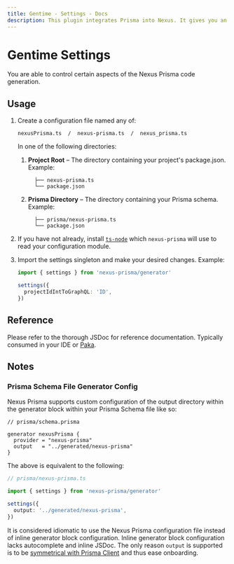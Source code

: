 ```yaml
---
title: Gentime - Settings - Docs
description: This plugin integrates Prisma into Nexus. It gives you an API you to project fields from models defined in your Prisma schema into your GraphQL API. It also gives you an API to build GraphQL root fields that allow your API clients to query and mutate data.
---
```


# Gentime Settings

You are able to control certain aspects of the Nexus Prisma code generation.

## Usage

1. Create a configuration file named any of:

   ```
   nexusPrisma.ts  /  nexus-prisma.ts  /  nexus_prisma.ts
   ```

   In one of the following directories:

   1. **Project Root** – The directory containing your project's package.json. Example:

      ```
        ├── nexus-prisma.ts
        └── package.json
      ```

   2. **Prisma Directory** – The directory containing your Prisma schema. Example:

      ```
        ├── prisma/nexus-prisma.ts
        └── package.json
      ```

2. If you have not already, install [`ts-node`](https://github.com/TypeStrong/ts-node) which `nexus-prisma` will use to read your configuration module.

3. Import the settings singleton and make your desired changes. Example:

   ```ts
   import { settings } from 'nexus-prisma/generator'

   settings({
     projectIdIntToGraphQL: 'ID',
   })
   ```

## Reference

Please refer to the thorough JSDoc for reference documentation. Typically consumed in your IDE or [Paka](https://paka.dev/npm/nexus-prisma).

## Notes

### Prisma Schema File Generator Config

Nexus Prisma supports custom configuration of the output directory within the generator block within your Prisma Schema file like so:

```
// prisma/schema.prisma

generator nexusPrisma {
  provider = "nexus-prisma"
  output   = "../generated/nexus-prisma"
}
```

The above is equivalent to the following:

```ts
// prisma/nexus-prisma.ts

import { settings } from 'nexus-prisma/generator'

settings({
  output: '../generated/nexus-prisma',
})
```

It is considered idiomatic to use the Nexus Prisma configuration file instead of inline generator block configuration. Inline generator block configuration lacks autocomplete and inline JSDoc. The only reason `output` is supported is to be [symmetrical with Prisma Client](https://www.prisma.io/docs/concepts/components/prisma-client/working-with-prismaclient/generating-prisma-client#the-location-of-prisma-client) and thus ease onboarding.
